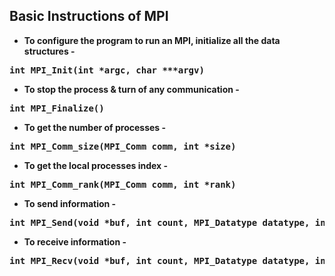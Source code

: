 ## Basic Instructions of MPI
- **To configure the program to run an MPI, initialize all the data structures -**
<pre>
<b>int MPI_Init(int *argc, char ***argv)</b>
</pre>
- **To stop the process & turn of any communication -**
<pre>
<b>int MPI_Finalize()</b>
</pre>
- **To get the number of processes -**
<pre>
<b>int MPI_Comm_size(MPI_Comm comm, int *size)</b>
</pre>
- **To get the local processes index -**
<pre>
<b>int MPI_Comm_rank(MPI_Comm comm, int *rank)</b>
</pre>
- **To send information -**
<pre>
<b>int MPI_Send(void *buf, int count, MPI_Datatype datatype, int dest, int tag, MPI_Comm comm)</b>
</pre>
- **To receive information -**
<pre>
<b>int MPI_Recv(void *buf, int count, MPI_Datatype datatype, int source, int tag, MPI_Comm comm, MPI_Status *status)</b>
</pre>
